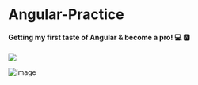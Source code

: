 # Angular-Practice

#### Getting my first taste of Angular & become a pro! 💻 🅰️

<img src="{https://img.shields.io/badge/Angular-DD0031?style=for-the-badge&logo=angular&logoColor=white}" />

![image]({https://img.shields.io/badge/Angular-DD0031?style=for-the-badge&logo=angular&logoColor=white})
